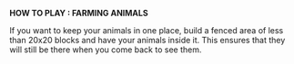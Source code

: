**HOW TO PLAY : FARMING ANIMALS**

If you want to keep your animals in one place, build a fenced area of less than 20x20 blocks and have your animals inside it. This ensures that they will still be there when you come back to see them.